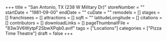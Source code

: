+++
title = "San Antonio, TX (238 W Military Dr)"
storeNumber = ""
startDate = "1981-09-00"
endDate = ""
cuDate = ""
remodels = []
stages = []
franchisees = []
attractions = []
sqft = ""
latitudeLongitude = []
citations = []
contributors = []
downloadLinks = []
pageThumbnailFile = "83w3V6WytpF2SbwXPqb0.avif"
tags = ["Locations"]
categories = ["Pizza Time Theatre"]
draft = false
+++
